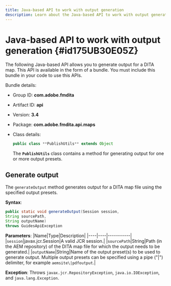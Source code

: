 ```yaml
---
title: Java-based API to work with output generation
description: Learn about the Java-based API to work with output generation
---
```

# Java-based API to work with output generation {#id175UB30E05Z}

The following Java-based API allows you to generate output for a DITA map. This API is available in the form of a bundle. You must include this bundle in your code to use this APIs.

Bundle details:

- Group ID: **com.adobe.fmdita**

- Artifact ID: **api**

- Version: **3.4**

- Package: ****com.adobe.fmdita.api.maps****

- Class details:

  ```JAVA
  public class **PublishUtils** extends Object
  ```

  The **`PublishUtils`** class contains a method for generating output for one or more output presets.


## Generate output 

The ``generateOutput`` method generates output for a DITA map file using the specified output presets.

**Syntax**:

```JAVA
public static void generateOutput(Session session,
String sourcePath,
String outputName)
throws GuidesApiException
```

**Parameters**:
|Name|Type|Description|
|----|----|-----------|
|`session`|javax.jcr.Session|A valid JCR session.|
|``sourcePath``|String|Path \(in the AEM repository\) of the DITA map file for which the output needs to be generated.|
|``outputName``|String|Name of the output preset\(s\) to be used to generate output. Multiple output presets can be specified using a pipe \("\|"\) delimiter, for example `aemsite\|pdfoutput`.|

**Exception**:
Throws ``javax.jcr.RepositoryException``, `java.io.IOException`, and `java.lang.Exception`.
